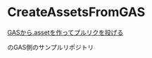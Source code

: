 # CreateAssetsFromGAS

[GASから.assetを作ってプルリクを投げる](https://qiita.com/MizoTake/items/44472ce795caf0b028ac)

のGAS側のサンプルリポジトリ
